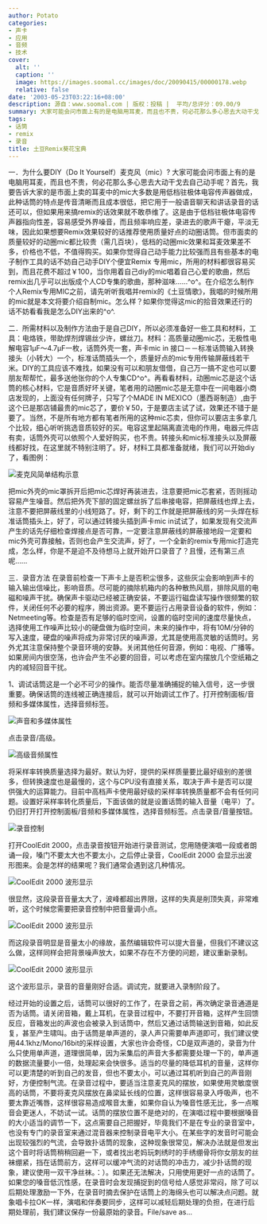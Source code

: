 ```yaml
---
author: Potato
categories:
- 声卡
- 应用
- 音频
- 技术
cover:
  alt: ''
  caption: ''
  image: https://images.soomal.cc/images/doc/20090415/00000178.webp
  relative: false
date: '2003-05-23T03:22:16+08:00'
description: 源自：www.soomal.com | 版权：投稿 |  平均/总评分：09.00/9
summary: 大家可能会问市面上有的是电脑用耳麦，而且也不贵，何必花那么多心思去大动干戈去自己动手呢？首先，我要告诉大家的是市面上卖的耳麦中的mic大多数是用低档驻极体电容传声器做成，此种话筒的特点是传音清晰而且成本很低，把它用于一般语音聊天和讲话录音的话还可以，但如果用来搞remix的话效果就不敢恭维了
tags:
- 话筒
- remix
- 录音
title: 土豆Remix葵花宝典
---
```


一．为什么要DIY（Do It Yourself）麦克风（mic）? 大家可能会问市面上有的是电脑用耳麦，而且也不贵，何必花那么多心思去大动干戈去自己动手呢？首先，我要告诉大家的是市面上卖的耳麦中的mic大多数是用低档驻极体电容传声器做成，此种话筒的特点是传音清晰而且成本很低，把它用于一般语音聊天和讲话录音的话还可以，但如果用来搞remix的话效果就不敢恭维了。这是由于低档驻极体电容传声器指向性差，容易感受外界噪音，而且频率响应差，录进去的歌声干瘪，平淡无味，因此如果想要Remix效果较好的话推荐使用质量好点的动圈话筒。但市面卖的质量较好的动圈mic都比较贵（需几百块），低档的动圈mic效果和耳麦效果差不多，价格也不低，不值得购买。如果你觉得自己动手能力比较强而且有些基本的电子制作工具的话不妨自己动手DIY个便宜Remix 专用mic，所用的材料都很容易买到，而且花费不超过￥100，当你用着自己diy的mic唱着自己心爱的歌曲，然后remix出几乎可以出版成个人CD专集的歌曲，那种滋味……^o^。在介绍怎么制作个人Remix专用MIC之前，请先听听我唱并remix的《土豆情歌》，我唱的时候所用的mic就是本文将要介绍自制mic。怎么样？如果你觉得这mic的拾音效果还行的话不妨看看我是怎么DIY出来的^o^.

二．所需材料以及制作方法由于是自己DIY，所以必须准备好一些工具和材料，工具：电烙铁，带助焊剂焊锡丝少许，螺丝刀。材料：高质量动圈mic芯，无极性电解电容1μF～4.7μF一枚，话筒外壳一套，声卡mic in 接口－－标准话筒输入转换接头（小转大）一个，标准话筒插头一个，质量好点的mic专用传输屏蔽线若干米。DIY的工具应该不难找，如果没有可以和朋友借借，自己万一搞不定也可以要朋友帮帮忙，最多送他张你的个人专集CD^o^。再看看材料，动圈mic芯是这个话筒的核心材料，它是音质好坏关键，笔者用的动圈mic芯是无意中在一间电器小商店发现的，上面没有任何牌子，只写了个MADE IN MEXICO（墨西哥制造）,由于这个已是那店铺最贵的mic芯了，要价￥50，于是要店主试了试，效果还不错于是要了。当然，不是所有地方都有笔者所用的这种mic芯卖，但你可以要店主多拿几个比较，细心听听挑选音质较好的买。电容这里起隔离直流电的作用，电器元件店有卖，话筒外壳可以依照个人爱好购买，也不贵。转接头和mic标准接头以及屏蔽线都好找，在这里就不特别注明了。好，材料工具都准备就绪，我们可以开始diy了，看图例：

![麦克风简单结构示意](https://images.soomal.cc/images/doc/20090415/00000270.webp)



把mic外壳的mic罩拆开后把mic芯焊好再装进去，注意要把mic芯套紧，否则摇动容易产生噪音。然后把外壳下部的固定螺丝拆了后串接电容，把屏蔽线也焊上去，注意不要把屏蔽线里的小线短路了。好，剩下的工作就是把屏蔽线的另一头焊在标准话筒插头上，好了，可以通过转接头插到声卡mic in试试了，如果发现有交流声产生的话先仔细检查焊接点是否可靠，一定要注意屏蔽线的屏蔽接地段一定要和mic外壳可靠接触，否则也会产生交流声，好了，一个全新的remix专用mic打造完成，怎么样，你是不是迫不及待想马上就开始开口录音了？且慢，还有第三点呢……

三．录音方法 在录音前检查一下声卡上是否积尘很多，这些灰尘会影响到声卡的输入输出信噪比，影响音质。尽可能的摘除机箱内的各种散热风扇，排除风扇的电磁和噪声干扰。确保声卡驱动已经被正确安装，不要运行磁盘读写操作很频繁的软件，关闭任何不必要的程序，腾出资源。更不要运行占用录音设备的软件，例如：Netmeeting等。检查是否有足够的临时空间，设置的临时空间的速度尽量快点，选择使用工作噪声比较小的硬盘做为临时空间，未来的操作中，将有10M/分钟的写入速度，硬盘的噪声将成为非常讨厌的噪声源，尤其是使用高灵敏的话筒时。另外尤其注意保持整个录音环境的安静。关闭其他任何音源，例如：电视、广播等。如果房间内很空荡，也许会产生不必要的回音，可以考虑在室内摆放几个空纸箱之内的减轻回音干扰。

1、调试话筒这是一个必不可少的操作。能否尽量准确捕捉的输入信号，这一步很重要。确保话筒的连线被正确连接后，就可以开始调试工作了。打开控制面板/音频和多媒体属性，选择音频标签。

![声音和多媒体属性](https://images.soomal.cc/images/doc/20090415/00000174.webp)



点击录音/高级。

![高级音频属性](https://images.soomal.cc/images/doc/20090415/00000175.webp)



将采样率转换质量选择为最好。默认为好，提供的采样质量要比最好级别的差很多，但转换速度也是最慢的，这个与CPU没有直接关系，取决于声卡是否可以提供强大的运算能力。目前中高档声卡使用最好级的采样率转换质量都不会有任何问题。设置好采样率转化质量后，下面该做的就是设置话筒的输入音量（电平）了。仍旧打开打开控制面板/音频和多媒体属性，选择音频标签。点击录音/音量按钮。

![录音控制](https://images.soomal.cc/images/doc/20090415/00000172.webp)



打开CoolEdit 2000，点击录音按钮开始进行录音测试，您用随便演唱一段或者朗诵一段，嗓门不要太大也不要太小，之后停止录音，CoolEdit 2000 会显示出波形图来。会是怎样的结果呢？我们通常会遇到这几种情况。

![CoolEdit 2000 波形显示](https://images.soomal.cc/images/doc/20090415/00000176.webp)



很显然，这段录音音量太大了，波峰都超出界限，这样的失真是削顶失真，非常难听，这个时候您需要把录音控制中把音量调小点。

![CoolEdit 2000 波形显示](https://images.soomal.cc/images/doc/20090415/00000177.webp)



而这段录音明显是音量太小的缘故，虽然编辑软件可以提大音量，但我们不建议这么做，这样同样会把背景噪声放大，如果不存在不方便的问题，建议重新录制。

![CoolEdit 2000 波形显示](https://images.soomal.cc/images/doc/20090415/00000178.webp)



这个波形显示，录音的音量刚好合适。调试完，就要进入录制阶段了。

经过开始的设置之后，话筒可以很好的工作了，在录音之前，再次确定录音通道是否为话筒。请关闭音箱，戴上耳机，在录音过程中，不要打开音箱，这样产生回馈反应，音箱发出的声波也会被录入到话筒中，然后又通过话筒输送到音箱，如此反复，甚至产生啸叫。由于话筒是单声道的，录人声只需要单声道即可，我们建议使用44.1khz/Mono/16bit的采样设置，大家也许会奇怪，CD是双声道的，录音为什么只使用单声道，道理很简单，因为采集后的声音大多都需要处理一下的，单声道的数据流量要小一倍，处理起来会快很多。适当的尽量的降低耳机的音量，这样你可以更清楚的听到自己的发音，但也不要太小，可以通过耳机听到自己的声音刚好，方便控制气流。在录音过程中，要适当注意麦克风的摆放，如果使用灵敏度很高的话筒，不要将麦克风摆放在鼻梁延长线的位置，这样很容易录入呼吸声，也不要太靠近嘴唇，这样很容易造成喉音太重，如果你自认为嗓音性感无比，多一点喉音会更迷人，不妨试一试。话筒的摆放位置不是绝对的，在演唱过程中要根据嗓音的大小适当的调节一下，这点需要自己把握好，毕竟我们不是在专业的录音室中，也没有专门的录音室来通过混音器来控制录音电平大小。在某些字的发音时可能会出现较强烈的气流，会导致扑话筒的现象，这种现象很常见，解决办法就是但发出这个音时将话筒稍稍回避一下，或者找出老妈玩刺绣时的手绣绷骨将你女朋友的丝袜绷紧，挡在话筒前方，这样可以缓冲气流的对话筒的冲击力，减少扑话筒的现象，建议使用一双干净丝袜。：）。如果还无法解决，只用使用更好一点的话筒了。如果您的嗓音低沉性感，在录音时会发现捕捉到的信号给人感觉非常闷，除了可以后期处理激励一下外，在录音时摘去保护在话筒上的海绵头也可以解决点问题。就象唱卡拉OK一样，演唱和伴奏要同步，这样可以减轻后期处理的负担，在进行后期处理前，我们建议保存一份最原始的录音。File/save as...